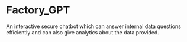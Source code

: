 # Factory_GPT
An interactive secure chatbot which can answer internal data questions efficiently and can also give analytics about the data provided.
